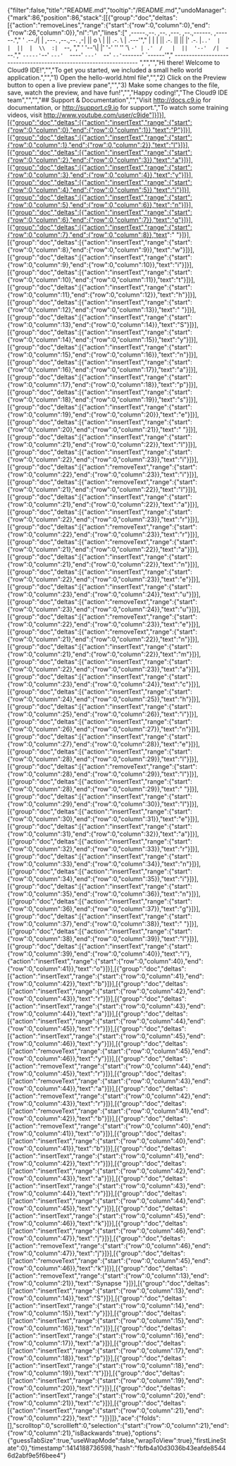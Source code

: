 {"filter":false,"title":"README.md","tooltip":"/README.md","undoManager":{"mark":86,"position":86,"stack":[[{"group":"doc","deltas":[{"action":"removeLines","range":{"start":{"row":0,"column":0},"end":{"row":26,"column":0}},"nl":"\n","lines":["     ,-----.,--.                  ,--. ,---.   ,--.,------.  ,------.","    '  .--./|  | ,---. ,--.,--. ,-|  || o   \\  |  ||  .-.  \\ |  .---'","    |  |    |  || .-. ||  ||  |' .-. |`..'  |  |  ||  |  \\  :|  `--, ","    '  '--'\\|  |' '-' ''  ''  '\\ `-' | .'  /   |  ||  '--'  /|  `---.","     `-----'`--' `---'  `----'  `---'  `--'    `--'`-------' `------'","    ----------------------------------------------------------------- ","","","Hi there! Welcome to Cloud9 IDE!","","To get you started, we included a small hello world application.","","1) Open the hello-world.html file","","2) Click on the Preview button to open a live preview pane","","3) Make some changes to the file, save, watch the preview, and have fun!","","Happy coding!","The Cloud9 IDE team","","","## Support & Documentation","","Visit http://docs.c9.io for documentation, or http://support.c9.io for support.","To watch some training videos, visit http://www.youtube.com/user/c9ide"]}]}],[{"group":"doc","deltas":[{"action":"insertText","range":{"start":{"row":0,"column":0},"end":{"row":0,"column":1}},"text":"P"}]}],[{"group":"doc","deltas":[{"action":"insertText","range":{"start":{"row":0,"column":1},"end":{"row":0,"column":2}},"text":"l"}]}],[{"group":"doc","deltas":[{"action":"insertText","range":{"start":{"row":0,"column":2},"end":{"row":0,"column":3}},"text":"a"}]}],[{"group":"doc","deltas":[{"action":"insertText","range":{"start":{"row":0,"column":3},"end":{"row":0,"column":4}},"text":"y"}]}],[{"group":"doc","deltas":[{"action":"insertText","range":{"start":{"row":0,"column":4},"end":{"row":0,"column":5}},"text":"i"}]}],[{"group":"doc","deltas":[{"action":"insertText","range":{"start":{"row":0,"column":5},"end":{"row":0,"column":6}},"text":"n"}]}],[{"group":"doc","deltas":[{"action":"insertText","range":{"start":{"row":0,"column":6},"end":{"row":0,"column":7}},"text":"g"}]}],[{"group":"doc","deltas":[{"action":"insertText","range":{"start":{"row":0,"column":7},"end":{"row":0,"column":8}},"text":" "}]}],[{"group":"doc","deltas":[{"action":"insertText","range":{"start":{"row":0,"column":8},"end":{"row":0,"column":9}},"text":"w"}]}],[{"group":"doc","deltas":[{"action":"insertText","range":{"start":{"row":0,"column":9},"end":{"row":0,"column":10}},"text":"i"}]}],[{"group":"doc","deltas":[{"action":"insertText","range":{"start":{"row":0,"column":10},"end":{"row":0,"column":11}},"text":"t"}]}],[{"group":"doc","deltas":[{"action":"insertText","range":{"start":{"row":0,"column":11},"end":{"row":0,"column":12}},"text":"h"}]}],[{"group":"doc","deltas":[{"action":"insertText","range":{"start":{"row":0,"column":12},"end":{"row":0,"column":13}},"text":" "}]}],[{"group":"doc","deltas":[{"action":"insertText","range":{"start":{"row":0,"column":13},"end":{"row":0,"column":14}},"text":"S"}]}],[{"group":"doc","deltas":[{"action":"insertText","range":{"start":{"row":0,"column":14},"end":{"row":0,"column":15}},"text":"y"}]}],[{"group":"doc","deltas":[{"action":"insertText","range":{"start":{"row":0,"column":15},"end":{"row":0,"column":16}},"text":"n"}]}],[{"group":"doc","deltas":[{"action":"insertText","range":{"start":{"row":0,"column":16},"end":{"row":0,"column":17}},"text":"a"}]}],[{"group":"doc","deltas":[{"action":"insertText","range":{"start":{"row":0,"column":17},"end":{"row":0,"column":18}},"text":"p"}]}],[{"group":"doc","deltas":[{"action":"insertText","range":{"start":{"row":0,"column":18},"end":{"row":0,"column":19}},"text":"s"}]}],[{"group":"doc","deltas":[{"action":"insertText","range":{"start":{"row":0,"column":19},"end":{"row":0,"column":20}},"text":"e"}]}],[{"group":"doc","deltas":[{"action":"insertText","range":{"start":{"row":0,"column":20},"end":{"row":0,"column":21}},"text":" "}]}],[{"group":"doc","deltas":[{"action":"insertText","range":{"start":{"row":0,"column":21},"end":{"row":0,"column":22}},"text":"l"}]}],[{"group":"doc","deltas":[{"action":"insertText","range":{"start":{"row":0,"column":22},"end":{"row":0,"column":23}},"text":"i"}]}],[{"group":"doc","deltas":[{"action":"removeText","range":{"start":{"row":0,"column":22},"end":{"row":0,"column":23}},"text":"i"}]}],[{"group":"doc","deltas":[{"action":"removeText","range":{"start":{"row":0,"column":21},"end":{"row":0,"column":22}},"text":"l"}]}],[{"group":"doc","deltas":[{"action":"insertText","range":{"start":{"row":0,"column":21},"end":{"row":0,"column":22}},"text":"a"}]}],[{"group":"doc","deltas":[{"action":"insertText","range":{"start":{"row":0,"column":22},"end":{"row":0,"column":23}},"text":"r"}]}],[{"group":"doc","deltas":[{"action":"removeText","range":{"start":{"row":0,"column":22},"end":{"row":0,"column":23}},"text":"r"}]}],[{"group":"doc","deltas":[{"action":"removeText","range":{"start":{"row":0,"column":21},"end":{"row":0,"column":22}},"text":"a"}]}],[{"group":"doc","deltas":[{"action":"insertText","range":{"start":{"row":0,"column":21},"end":{"row":0,"column":22}},"text":"n"}]}],[{"group":"doc","deltas":[{"action":"insertText","range":{"start":{"row":0,"column":22},"end":{"row":0,"column":23}},"text":"e"}]}],[{"group":"doc","deltas":[{"action":"insertText","range":{"start":{"row":0,"column":23},"end":{"row":0,"column":24}},"text":"u"}]}],[{"group":"doc","deltas":[{"action":"removeText","range":{"start":{"row":0,"column":23},"end":{"row":0,"column":24}},"text":"u"}]}],[{"group":"doc","deltas":[{"action":"removeText","range":{"start":{"row":0,"column":22},"end":{"row":0,"column":23}},"text":"e"}]}],[{"group":"doc","deltas":[{"action":"removeText","range":{"start":{"row":0,"column":21},"end":{"row":0,"column":22}},"text":"n"}]}],[{"group":"doc","deltas":[{"action":"insertText","range":{"start":{"row":0,"column":21},"end":{"row":0,"column":22}},"text":"m"}]}],[{"group":"doc","deltas":[{"action":"insertText","range":{"start":{"row":0,"column":22},"end":{"row":0,"column":23}},"text":"a"}]}],[{"group":"doc","deltas":[{"action":"insertText","range":{"start":{"row":0,"column":23},"end":{"row":0,"column":24}},"text":"c"}]}],[{"group":"doc","deltas":[{"action":"insertText","range":{"start":{"row":0,"column":24},"end":{"row":0,"column":25}},"text":"h"}]}],[{"group":"doc","deltas":[{"action":"insertText","range":{"start":{"row":0,"column":25},"end":{"row":0,"column":26}},"text":"i"}]}],[{"group":"doc","deltas":[{"action":"insertText","range":{"start":{"row":0,"column":26},"end":{"row":0,"column":27}},"text":"n"}]}],[{"group":"doc","deltas":[{"action":"insertText","range":{"start":{"row":0,"column":27},"end":{"row":0,"column":28}},"text":"e"}]}],[{"group":"doc","deltas":[{"action":"insertText","range":{"start":{"row":0,"column":28},"end":{"row":0,"column":29}},"text":"l"}]}],[{"group":"doc","deltas":[{"action":"removeText","range":{"start":{"row":0,"column":28},"end":{"row":0,"column":29}},"text":"l"}]}],[{"group":"doc","deltas":[{"action":"insertText","range":{"start":{"row":0,"column":28},"end":{"row":0,"column":29}},"text":" "}]}],[{"group":"doc","deltas":[{"action":"insertText","range":{"start":{"row":0,"column":29},"end":{"row":0,"column":30}},"text":"l"}]}],[{"group":"doc","deltas":[{"action":"insertText","range":{"start":{"row":0,"column":30},"end":{"row":0,"column":31}},"text":"e"}]}],[{"group":"doc","deltas":[{"action":"insertText","range":{"start":{"row":0,"column":31},"end":{"row":0,"column":32}},"text":"a"}]}],[{"group":"doc","deltas":[{"action":"insertText","range":{"start":{"row":0,"column":32},"end":{"row":0,"column":33}},"text":"r"}]}],[{"group":"doc","deltas":[{"action":"insertText","range":{"start":{"row":0,"column":33},"end":{"row":0,"column":34}},"text":"n"}]}],[{"group":"doc","deltas":[{"action":"insertText","range":{"start":{"row":0,"column":34},"end":{"row":0,"column":35}},"text":"i"}]}],[{"group":"doc","deltas":[{"action":"insertText","range":{"start":{"row":0,"column":35},"end":{"row":0,"column":36}},"text":"n"}]}],[{"group":"doc","deltas":[{"action":"insertText","range":{"start":{"row":0,"column":36},"end":{"row":0,"column":37}},"text":"g"}]}],[{"group":"doc","deltas":[{"action":"insertText","range":{"start":{"row":0,"column":37},"end":{"row":0,"column":38}},"text":" "}]}],[{"group":"doc","deltas":[{"action":"insertText","range":{"start":{"row":0,"column":38},"end":{"row":0,"column":39}},"text":"l"}]}],[{"group":"doc","deltas":[{"action":"insertText","range":{"start":{"row":0,"column":39},"end":{"row":0,"column":40}},"text":"i"},{"action":"insertText","range":{"start":{"row":0,"column":40},"end":{"row":0,"column":41}},"text":"o"}]}],[{"group":"doc","deltas":[{"action":"insertText","range":{"start":{"row":0,"column":41},"end":{"row":0,"column":42}},"text":"b"}]}],[{"group":"doc","deltas":[{"action":"insertText","range":{"start":{"row":0,"column":42},"end":{"row":0,"column":43}},"text":"r"}]}],[{"group":"doc","deltas":[{"action":"insertText","range":{"start":{"row":0,"column":43},"end":{"row":0,"column":44}},"text":"a"}]}],[{"group":"doc","deltas":[{"action":"insertText","range":{"start":{"row":0,"column":44},"end":{"row":0,"column":45}},"text":"r"}]}],[{"group":"doc","deltas":[{"action":"insertText","range":{"start":{"row":0,"column":45},"end":{"row":0,"column":46}},"text":"y"}]}],[{"group":"doc","deltas":[{"action":"removeText","range":{"start":{"row":0,"column":45},"end":{"row":0,"column":46}},"text":"y"}]}],[{"group":"doc","deltas":[{"action":"removeText","range":{"start":{"row":0,"column":44},"end":{"row":0,"column":45}},"text":"r"}]}],[{"group":"doc","deltas":[{"action":"removeText","range":{"start":{"row":0,"column":43},"end":{"row":0,"column":44}},"text":"a"}]}],[{"group":"doc","deltas":[{"action":"removeText","range":{"start":{"row":0,"column":42},"end":{"row":0,"column":43}},"text":"r"}]}],[{"group":"doc","deltas":[{"action":"removeText","range":{"start":{"row":0,"column":41},"end":{"row":0,"column":42}},"text":"b"}]}],[{"group":"doc","deltas":[{"action":"removeText","range":{"start":{"row":0,"column":40},"end":{"row":0,"column":41}},"text":"o"}]}],[{"group":"doc","deltas":[{"action":"insertText","range":{"start":{"row":0,"column":40},"end":{"row":0,"column":41}},"text":"b"}]}],[{"group":"doc","deltas":[{"action":"insertText","range":{"start":{"row":0,"column":41},"end":{"row":0,"column":42}},"text":"r"}]}],[{"group":"doc","deltas":[{"action":"insertText","range":{"start":{"row":0,"column":42},"end":{"row":0,"column":43}},"text":"a"}]}],[{"group":"doc","deltas":[{"action":"insertText","range":{"start":{"row":0,"column":43},"end":{"row":0,"column":44}},"text":"r"}]}],[{"group":"doc","deltas":[{"action":"insertText","range":{"start":{"row":0,"column":44},"end":{"row":0,"column":45}},"text":"y"}]}],[{"group":"doc","deltas":[{"action":"insertText","range":{"start":{"row":0,"column":45},"end":{"row":0,"column":46}},"text":"k"}]}],[{"group":"doc","deltas":[{"action":"insertText","range":{"start":{"row":0,"column":46},"end":{"row":0,"column":47}},"text":"j"}]}],[{"group":"doc","deltas":[{"action":"removeText","range":{"start":{"row":0,"column":46},"end":{"row":0,"column":47}},"text":"j"}]}],[{"group":"doc","deltas":[{"action":"removeText","range":{"start":{"row":0,"column":45},"end":{"row":0,"column":46}},"text":"k"}]}],[{"group":"doc","deltas":[{"action":"removeText","range":{"start":{"row":0,"column":13},"end":{"row":0,"column":21}},"text":"Synapse "}]}],[{"group":"doc","deltas":[{"action":"insertText","range":{"start":{"row":0,"column":13},"end":{"row":0,"column":14}},"text":"S"}]}],[{"group":"doc","deltas":[{"action":"insertText","range":{"start":{"row":0,"column":14},"end":{"row":0,"column":15}},"text":"y"}]}],[{"group":"doc","deltas":[{"action":"insertText","range":{"start":{"row":0,"column":15},"end":{"row":0,"column":16}},"text":"n"}]}],[{"group":"doc","deltas":[{"action":"insertText","range":{"start":{"row":0,"column":16},"end":{"row":0,"column":17}},"text":"a"}]}],[{"group":"doc","deltas":[{"action":"insertText","range":{"start":{"row":0,"column":17},"end":{"row":0,"column":18}},"text":"p"}]}],[{"group":"doc","deltas":[{"action":"insertText","range":{"start":{"row":0,"column":18},"end":{"row":0,"column":19}},"text":"t"}]}],[{"group":"doc","deltas":[{"action":"insertText","range":{"start":{"row":0,"column":19},"end":{"row":0,"column":20}},"text":"i"}]}],[{"group":"doc","deltas":[{"action":"insertText","range":{"start":{"row":0,"column":20},"end":{"row":0,"column":21}},"text":"c"}]}],[{"group":"doc","deltas":[{"action":"insertText","range":{"start":{"row":0,"column":21},"end":{"row":0,"column":22}},"text":" "}]}]]},"ace":{"folds":[],"scrolltop":0,"scrollleft":0,"selection":{"start":{"row":0,"column":21},"end":{"row":0,"column":21},"isBackwards":true},"options":{"guessTabSize":true,"useWrapMode":false,"wrapToView":true},"firstLineState":0},"timestamp":1414188736598,"hash":"fbfb4a10d3036b43eafde85446d2abf9e5f6bee4"}